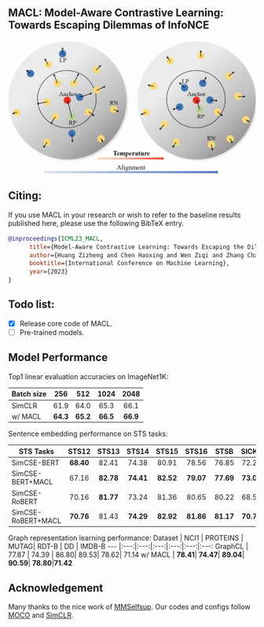 ## MACL: Model-Aware Contrastive Learning: Towards Escaping Dilemmas of InfoNCE

![](fig1.jpeg)

## Citing:
If you use MACL in your research or wish to refer to the baseline results published here, please use the following BibTeX entry.

```BibTeX
@inproceedings{ICML23_MACL,
      title={Model-Aware Contrastive Learning: Towards Escaping the Dilemmas},
      author={Huang Zizheng and Chen Haoxing and Wen Ziqi and Zhang Chao and Li Huaxiong and Wang Bo and Chen Chunlin},
      booktitle={International Conference on Machine Learning},
      year={2023}
}
```


## Todo list:
- [x] Release core code of MACL.
- [ ] Pre-trained models.

## Model Performance
Top1 linear evaluation accuracies on ImageNet1K:

Batch size | 256 | 512 | 1024 | 2048
--- |:---:|:---:|:---:|:---:
SimCLR | 61.9 | 64.0 | 65.3 | 66.1 
w/ MACL |  **64.3**| **65.2** | **66.5** | **66.9**

Sentence embedding performance on STS tasks:

STS Tasks | STS12| STS13 | STS14 | STS15 | STS16 | STSB  | SICKR | Avg. 
--- |:---:|:---:|:---:|:---:|:---:|:---:|:---:|:---:
SimCSE-BERT | **68.40** | 82.41  | 74.38  | 80.91  | 78.56  |76.85  | 72.23  | 76.25  
SimCSE-BERT+MACL | 67.16 | **82.78** | **74.41**| **82.52**| **79.07**| **77.69**| **73.00**| **76.66**
SimCSE-RoBERT | 70.16  | **81.77** | 73.24  | 81.36 | 80.65 | 80.22 | 68.56 | 76.57 
SimCSE-RoBERT+MACL|**70.76** | 81.43  |**74.29** |**82.92** |**81.86** |**81.17** |**70.70**|**77.59**

Graph representation learning performance:
Dataset | NCI1  | PROTEINS | MUTAG| RDT-B | DD | IMDB-B
--- |:---:|:---:|:---:|:---:|:---:|:---:
GraphCL | 77.87 | 74.39 | 86.80| 89.53| 78.62| 71.14
w/ MACL | **78.41**| **74.47**| **89.04**| **90.59**| **78.80**|**71.42**



## Acknowledgement
Many thanks to the nice work of [MMSelfsup](https://github.com/open-mmlab/mmselfsup). Our codes and configs follow [MOCO](https://github.com/facebookresearch/moco) and [SimCLR](https://github.com/google-research/simclr).
